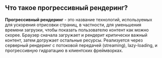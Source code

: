 ## Что такое прогрессивный рендеринг?

**Прогрессивный рендеринг** - это название технологий, используемых для ускорения отрисовки страниц, в частности, для уменьшения времени загрузки, чтобы показать пользователю контент как можно скорее. Браузер сначала загружает и рендерит критически важный контент, затем догружает остальные ресурсы. Реализуется через серверный рендеринг с потоковой передачей (streaming), lazy-loading, и прогрессивную гидратацию в клиентских фреймворках.
